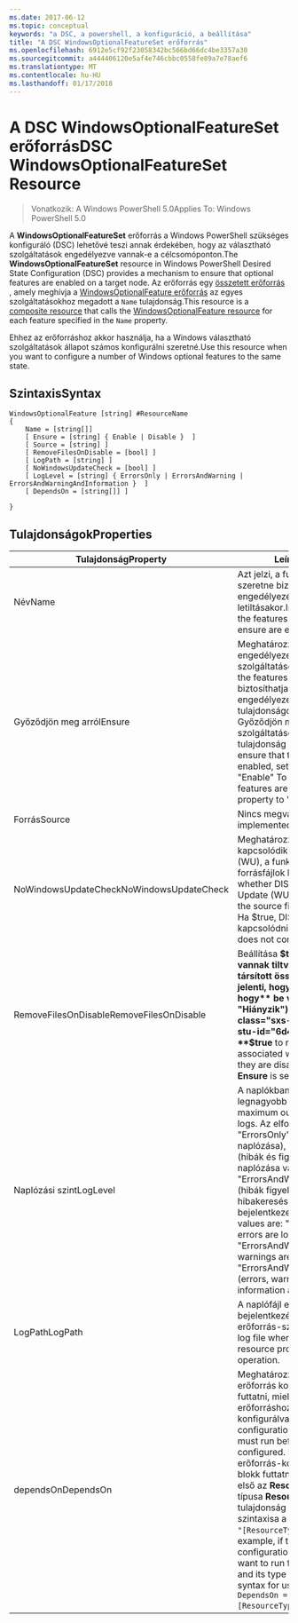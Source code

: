```yaml
---
ms.date: 2017-06-12
ms.topic: conceptual
keywords: "a DSC, a powershell, a konfiguráció, a beállítása"
title: "A DSC WindowsOptionalFeatureSet erőforrás"
ms.openlocfilehash: 6912e5cf92f23058342bc566bd66dc4be3357a30
ms.sourcegitcommit: a444406120e5af4e746cbbc0558fe89a7e78aef6
ms.translationtype: MT
ms.contentlocale: hu-HU
ms.lasthandoff: 01/17/2018
---
```

# <a name="dsc-windowsoptionalfeatureset-resource"></a><span data-ttu-id="6d4d8-103">A DSC WindowsOptionalFeatureSet erőforrás</span><span class="sxs-lookup"><span data-stu-id="6d4d8-103">DSC WindowsOptionalFeatureSet Resource</span></span>

> <span data-ttu-id="6d4d8-104">Vonatkozik: A Windows PowerShell 5.0</span><span class="sxs-lookup"><span data-stu-id="6d4d8-104">Applies To: Windows PowerShell 5.0</span></span>

<span data-ttu-id="6d4d8-105">A **WindowsOptionalFeatureSet** erőforrás a Windows PowerShell szükséges konfiguráló (DSC) lehetővé teszi annak érdekében, hogy az választható szolgáltatások engedélyezve vannak-e a célcsomóponton.</span><span class="sxs-lookup"><span data-stu-id="6d4d8-105">The **WindowsOptionalFeatureSet** resource in Windows PowerShell Desired State Configuration (DSC) provides a mechanism to ensure that optional features are enabled on a target node.</span></span> <span data-ttu-id="6d4d8-106">Az erőforrás egy [összetett erőforrás](authoringResourceComposite.md) , amely meghívja a [WindowsOptionalFeature erőforrás](windowsOptionalFeatureResource.md) az egyes szolgáltatásokhoz megadott a `Name` tulajdonság.</span><span class="sxs-lookup"><span data-stu-id="6d4d8-106">This resource is a [composite resource](authoringResourceComposite.md) that calls the [WindowsOptionalFeature resource](windowsOptionalFeatureResource.md) for each feature specified in the `Name` property.</span></span>

<span data-ttu-id="6d4d8-107">Ehhez az erőforráshoz akkor használja, ha a Windows választható szolgáltatások állapot számos konfigurálni szeretné.</span><span class="sxs-lookup"><span data-stu-id="6d4d8-107">Use this resource when you want to configure a number of Windows optional features to the same state.</span></span>

## <a name="syntax"></a><span data-ttu-id="6d4d8-108">Szintaxis</span><span class="sxs-lookup"><span data-stu-id="6d4d8-108">Syntax</span></span>

```
WindowsOptionalFeature [string] #ResourceName
{
    Name = [string[]]
    [ Ensure = [string] { Enable | Disable }  ]
    [ Source = [string] ] 
    [ RemoveFilesOnDisable = [bool] ]  
    [ LogPath = [string] ]
    [ NoWindowsUpdateCheck = [bool] ]
    [ LogLevel = [string] { ErrorsOnly | ErrorsAndWarning | ErrorsAndWarningAndInformation }  ]
    [ DependsOn = [string[]] ]
    
}
```

## <a name="properties"></a><span data-ttu-id="6d4d8-109">Tulajdonságok</span><span class="sxs-lookup"><span data-stu-id="6d4d8-109">Properties</span></span>

|  <span data-ttu-id="6d4d8-110">Tulajdonság</span><span class="sxs-lookup"><span data-stu-id="6d4d8-110">Property</span></span>  |  <span data-ttu-id="6d4d8-111">Leírás</span><span class="sxs-lookup"><span data-stu-id="6d4d8-111">Description</span></span>   | 
|---|---| 
| <span data-ttu-id="6d4d8-112">Név</span><span class="sxs-lookup"><span data-stu-id="6d4d8-112">Name</span></span>| <span data-ttu-id="6d4d8-113">Azt jelzi, a funkciókat, amelyeket szeretne biztosítani a neve engedélyezésekor vagy letiltásakor.</span><span class="sxs-lookup"><span data-stu-id="6d4d8-113">Indicates the name of the features that you want to ensure are enabled or disabled.</span></span>| 
| <span data-ttu-id="6d4d8-114">Győződjön meg arról</span><span class="sxs-lookup"><span data-stu-id="6d4d8-114">Ensure</span></span>| <span data-ttu-id="6d4d8-115">Meghatározza, hogy engedélyezett-e a szolgáltatásokat.</span><span class="sxs-lookup"><span data-stu-id="6d4d8-115">Specifies whether the features are enabled.</span></span> <span data-ttu-id="6d4d8-116">Ezzel biztosíthatja, hogy a szolgáltatások engedélyezett, állítsa be ezt a tulajdonságot "Engedélyezés" Győződjön meg arról, hogy a szolgáltatások le vannak tiltva, a tulajdonság értéke "Letiltás".</span><span class="sxs-lookup"><span data-stu-id="6d4d8-116">To ensure that the features are enabled, set this property to "Enable" To ensure that the features are disabled, set the property to "Disable".</span></span>|
| <span data-ttu-id="6d4d8-117">Forrás</span><span class="sxs-lookup"><span data-stu-id="6d4d8-117">Source</span></span>| <span data-ttu-id="6d4d8-118">Nincs megvalósítva.</span><span class="sxs-lookup"><span data-stu-id="6d4d8-118">Not implemented.</span></span>|
| <span data-ttu-id="6d4d8-119">NoWindowsUpdateCheck</span><span class="sxs-lookup"><span data-stu-id="6d4d8-119">NoWindowsUpdateCheck</span></span>| <span data-ttu-id="6d4d8-120">Meghatározza, hogy DISM kapcsolódik-e a Windows Update (WU), a funkciók engedélyezésére forrásfájlok keresésekor.</span><span class="sxs-lookup"><span data-stu-id="6d4d8-120">Specifies whether DISM contacts Windows Update (WU) when searching for the source files to enable features.</span></span> <span data-ttu-id="6d4d8-121">Ha $true, DISM nem tud kapcsolódni a WU.</span><span class="sxs-lookup"><span data-stu-id="6d4d8-121">If $true, DISM does not contact WU.</span></span>|
| <span data-ttu-id="6d4d8-122">RemoveFilesOnDisable</span><span class="sxs-lookup"><span data-stu-id="6d4d8-122">RemoveFilesOnDisable</span></span>| <span data-ttu-id="6d4d8-123">Beállítása **$true** eltávolítja, ha le vannak tiltva, a szolgáltatások társított összes fájlt (Ez azt jelenti, hogy ha **ellenőrizze, hogy** be van állítva a "Hiányzik").</span><span class="sxs-lookup"><span data-stu-id="6d4d8-123">Set to **$true** to remove all files associated with the features when they are disabled (that is, when **Ensure** is set to "Absent").</span></span>|
| <span data-ttu-id="6d4d8-124">Naplózási szint</span><span class="sxs-lookup"><span data-stu-id="6d4d8-124">LogLevel</span></span>| <span data-ttu-id="6d4d8-125">A naplókban megjelenő legnagyobb kimeneti szintet.</span><span class="sxs-lookup"><span data-stu-id="6d4d8-125">The maximum output level shown in the logs.</span></span> <span data-ttu-id="6d4d8-126">Az elfogadott értékei: "ErrorsOnly" (csak a hibák naplózása), "ErrorsAndWarning" (hibák és figyelmeztetések naplózása van), és a "ErrorsAndWarningAndInformation" (hibák figyelmeztetések és hibakeresési információ bejelentkezett).</span><span class="sxs-lookup"><span data-stu-id="6d4d8-126">The accepted values are: "ErrorsOnly" (only errors are logged), "ErrorsAndWarning" (errors and warnings are logged), and "ErrorsAndWarningAndInformation" (errors, warnings, and debug information are logged).</span></span>|
| <span data-ttu-id="6d4d8-127">LogPath</span><span class="sxs-lookup"><span data-stu-id="6d4d8-127">LogPath</span></span>| <span data-ttu-id="6d4d8-128">A naplófájl elérési útja a kívánt való bejelentkezéshez a műveletet az erőforrás-szolgáltató.</span><span class="sxs-lookup"><span data-stu-id="6d4d8-128">The path to a log file where you want the resource provider to log the operation.</span></span>| 
| <span data-ttu-id="6d4d8-129">dependsOn</span><span class="sxs-lookup"><span data-stu-id="6d4d8-129">DependsOn</span></span>| <span data-ttu-id="6d4d8-130">Meghatározza, hogy egy másik erőforrás konfigurációjának kell futtatni, mielőtt ehhez az erőforráshoz van konfigurálva.</span><span class="sxs-lookup"><span data-stu-id="6d4d8-130">Specifies that the configuration of another resource must run before this resource is configured.</span></span> <span data-ttu-id="6d4d8-131">Például, ha az erőforrás-konfiguráció azonosítója blokk futtatni kívánt parancsfájl első az __ResourceName__ és annak típusa __ResourceType__, az e tulajdonság használatával szintaxisa a következő `DependsOn = "[ResourceType]ResourceName"`.</span><span class="sxs-lookup"><span data-stu-id="6d4d8-131">For example, if the ID of the resource configuration script block that you want to run first is __ResourceName__ and its type is __ResourceType__, the syntax for using this property is `DependsOn = "[ResourceType]ResourceName"`.</span></span>| 
 



